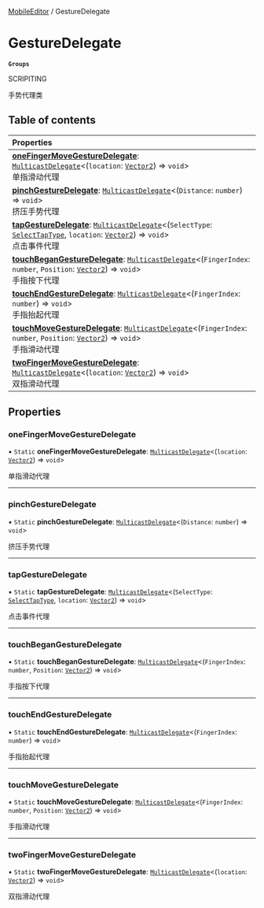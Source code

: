 [MobileEditor](../modules/MobileEditor.MobileEditor.md) / GestureDelegate

# GestureDelegate <Badge type="tip" text="Class" /> <Score text="GestureDelegate" />

**`Groups`**

SCRIPITING

手势代理类

## Table of contents

| Properties |
| :-----|
| **[oneFingerMoveGestureDelegate](MobileEditor.GestureDelegate.md#onefingermovegesturedelegate)**: [`MulticastDelegate`](Type.MulticastDelegate.md)<(`location`: [`Vector2`](Type.Vector2.md)) => `void`\> <br> 单指滑动代理|
| **[pinchGestureDelegate](MobileEditor.GestureDelegate.md#pinchgesturedelegate)**: [`MulticastDelegate`](Type.MulticastDelegate.md)<(`Distance`: `number`) => `void`\> <br> 挤压手势代理|
| **[tapGestureDelegate](MobileEditor.GestureDelegate.md#tapgesturedelegate)**: [`MulticastDelegate`](Type.MulticastDelegate.md)<(`SelectType`: [`SelectTapType`](../enums/MobileEditor.SelectTapType.md), `location`: [`Vector2`](Type.Vector2.md)) => `void`\> <br> 点击事件代理|
| **[touchBeganGestureDelegate](MobileEditor.GestureDelegate.md#touchbegangesturedelegate)**: [`MulticastDelegate`](Type.MulticastDelegate.md)<(`FingerIndex`: `number`, `Position`: [`Vector2`](Type.Vector2.md)) => `void`\> <br> 手指按下代理|
| **[touchEndGestureDelegate](MobileEditor.GestureDelegate.md#touchendgesturedelegate)**: [`MulticastDelegate`](Type.MulticastDelegate.md)<(`FingerIndex`: `number`) => `void`\> <br> 手指抬起代理|
| **[touchMoveGestureDelegate](MobileEditor.GestureDelegate.md#touchmovegesturedelegate)**: [`MulticastDelegate`](Type.MulticastDelegate.md)<(`FingerIndex`: `number`, `Position`: [`Vector2`](Type.Vector2.md)) => `void`\> <br> 手指滑动代理|
| **[twoFingerMoveGestureDelegate](MobileEditor.GestureDelegate.md#twofingermovegesturedelegate)**: [`MulticastDelegate`](Type.MulticastDelegate.md)<(`location`: [`Vector2`](Type.Vector2.md)) => `void`\> <br> 双指滑动代理|

## Properties

### oneFingerMoveGestureDelegate <Score text="oneFingerMoveGestureDelegate" /> 

▪ `Static` **oneFingerMoveGestureDelegate**: [`MulticastDelegate`](Type.MulticastDelegate.md)<(`location`: [`Vector2`](Type.Vector2.md)) => `void`\>

单指滑动代理

___

### pinchGestureDelegate <Score text="pinchGestureDelegate" /> 

▪ `Static` **pinchGestureDelegate**: [`MulticastDelegate`](Type.MulticastDelegate.md)<(`Distance`: `number`) => `void`\>

挤压手势代理

___

### tapGestureDelegate <Score text="tapGestureDelegate" /> 

▪ `Static` **tapGestureDelegate**: [`MulticastDelegate`](Type.MulticastDelegate.md)<(`SelectType`: [`SelectTapType`](../enums/MobileEditor.SelectTapType.md), `location`: [`Vector2`](Type.Vector2.md)) => `void`\>

点击事件代理

___

### touchBeganGestureDelegate <Score text="touchBeganGestureDelegate" /> 

▪ `Static` **touchBeganGestureDelegate**: [`MulticastDelegate`](Type.MulticastDelegate.md)<(`FingerIndex`: `number`, `Position`: [`Vector2`](Type.Vector2.md)) => `void`\>

手指按下代理

___

### touchEndGestureDelegate <Score text="touchEndGestureDelegate" /> 

▪ `Static` **touchEndGestureDelegate**: [`MulticastDelegate`](Type.MulticastDelegate.md)<(`FingerIndex`: `number`) => `void`\>

手指抬起代理

___

### touchMoveGestureDelegate <Score text="touchMoveGestureDelegate" /> 

▪ `Static` **touchMoveGestureDelegate**: [`MulticastDelegate`](Type.MulticastDelegate.md)<(`FingerIndex`: `number`, `Position`: [`Vector2`](Type.Vector2.md)) => `void`\>

手指滑动代理

___

### twoFingerMoveGestureDelegate <Score text="twoFingerMoveGestureDelegate" /> 

▪ `Static` **twoFingerMoveGestureDelegate**: [`MulticastDelegate`](Type.MulticastDelegate.md)<(`location`: [`Vector2`](Type.Vector2.md)) => `void`\>

双指滑动代理
